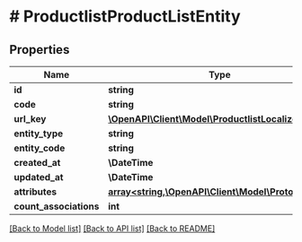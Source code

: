 # # ProductlistProductListEntity


## Properties 


Name | Type | Description | Notes
------------ | ------------- | ------------- | -------------
**id**| **string** |   | [optional]
**code**| **string** |   | [optional]
**url_key**| [**\OpenAPI\Client\Model\ProductlistLocalizedText**](ProductlistLocalizedText.md) |   | [optional]
**entity_type**| **string** |   | [optional]
**entity_code**| **string** |   | [optional]
**created_at**| **\DateTime** |   | [optional]
**updated_at**| **\DateTime** |   | [optional]
**attributes**| [**array<string,\OpenAPI\Client\Model\ProtobufAny>**](ProtobufAny.md) |   | [optional]
**count_associations**| **int** |   | [optional]


[[Back to Model list]](../../README.md#models) [[Back to API list]](../../README.md#endpoints) [[Back to README]](../../README.md)

